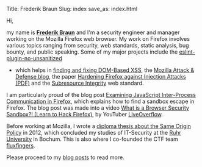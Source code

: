 Title: Frederik Braun
Slug: index
save_as: index.html

Hi,

my name is <strong class="noboldstrong"><a rel="me"
href="https://social.security.plumbing/@freddy">Frederik Braun</a></strong> and I'm a
security engineer and manager working on the Mozilla Firefox web browser. My
work on Firefox involves various topics ranging from security, web standards,
static analysis, bug bounty, and public speaking. Some of my major projects
include the
[eslint-plugin-no-unsanitized](https://github.com/mozilla/eslint-plugin-no-unsanitized/)
- which helps in [finding and fixing DOM-Based
XSS](https://frederik-braun.com/finding-and-fixing-dom-based-xss-with-static-analysis.html), the [Mozilla Attack & Defense blog](https://blog.mozilla.org/attack-and-defense/),
the paper [Hardening Firefox against Injection Attacks
(PDF)](/publications/hardening_paper.pdf) and the [Subresource
Integrity](https://developer.mozilla.org/en-US/docs/Web/Security/Subresource_Integrity)
web standard.

I am particularly proud of the blog post [Examining JavaScript Inter-Process
Communication in
Firefox](https://blog.mozilla.org/attack-and-defense/2021/04/27/examining-javascript-inter-process-communication-in-firefox/),
which explains how to find a sandbox escape in Firefox.
The blog post was made into a video [What is a Browser Security Sandbox?! (Learn to Hack Firefox)](https://www.youtube.com/watch?v=StQ_6juJlZY&t=0s), by YouTuber [LiveOverflow](https://www.youtube.com/@LiveOverflow).

<!-- I also co-authored a whitepaper about [the benefits of the X-Frame-Options
security header](xfo-clickjacking.pdf) with [Mario
Heiderich](http://heideri.ch/). It mostly shows attacks and techniques against
website that _can_ be framed and I now believe that a Content Security Policy
with `frame-ancestors: none` is just as good. -->

Before working at Mozilla, I wrote a [diploma thesis about the Same Origin
Policy](/publications/thesis/Thesis-Origin_Policy_Enforcement_in_Modern_Browsers.pdf) in 2012, which concluded my
studies of IT-Security at the [Ruhr University](https://www.rub.de/) in Bochum.
This is also where I co-founded the CTF team
[fluxfingers](https://fluxfingers.net).

Please proceed to my [blog posts](archives.html) to read more.
